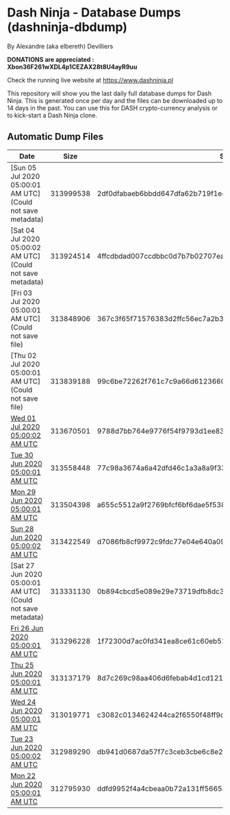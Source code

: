 # Dash Ninja - Database Dumps (dashninja-dbdump)
By Alexandre (aka elbereth) Devilliers

**DONATIONS are appreciated : Xbon36F261wXDL4p1CEZAX28t8U4ayR9uu**

Check the running live website at https://www.dashninja.pl

This repository will show you the last daily full database dumps for Dash Ninja. This is generated once per day and the files can be downloaded up to 14 days in the past.
You can use this for DASH crypto-currency analysis or to kick-start a Dash Ninja clone.


## Automatic Dump Files
| Date | Size | SHA256 |
|--|--|--|
| [Sun 05 Jul 2020 05:00:01 AM UTC](Could not save metadata) | 313999538 | 2df0dfabaeb6bbdd647dfa62b719f1e42dee6e145a55c2236f2377c4f42e4eef | 
| [Sat 04 Jul 2020 05:00:02 AM UTC](Could not save metadata) | 313924514 | 4ffcdbdad007ccdbbc0d7b7b02707ea5a850ae93fa047ce54ccea8c3135887b7 | 
| [Fri 03 Jul 2020 05:00:01 AM UTC](Could not save file) | 313848906 | 367c3f65f71576383d2ffc56ec7a2b300f852ac2a09d8423bab97f4a4df4faba | 
| [Thu 02 Jul 2020 05:00:01 AM UTC](Could not save file) | 313839188 | 99c6be72262f761c7c9a66d6123660156e81fe228250f82315740f165b486038 | 
| [Wed 01 Jul 2020 05:00:02 AM UTC](https://transfer.sh/tM9hW/dashninja-dbdump-20200701070002.tar.bz2) | 313670501 | 9788d7bb764e9776f54f9793d1ee833c85bde474cc0c0e39122c4adba5df38ca | 
| [Tue 30 Jun 2020 05:00:01 AM UTC](https://transfer.sh/3qdG8/dashninja-dbdump-20200630070001.tar.bz2) | 313558448 | 77c98a3674a6a42dfd46c1a3a8a9f330b2e9e03e6075f863dd8e5c4ffdada711 | 
| [Mon 29 Jun 2020 05:00:01 AM UTC](https://transfer.sh/QSh4W/dashninja-dbdump-20200629070001.tar.bz2) | 313504398 | a655c5512a9f2769bfcf6bf6dae5f53876561c2ed6b70278d4371826e9fcf339 | 
| [Sun 28 Jun 2020 05:00:02 AM UTC](https://transfer.sh/VOY9e/dashninja-dbdump-20200628070002.tar.bz2) | 313422549 | d7086fb8cf9972c9fdc77e04e640a098b9b9fd553f131ab6383016cfc783786d | 
| [Sat 27 Jun 2020 05:00:01 AM UTC](Could not save metadata) | 313331130 | 0b894cbcd5e089e29e73719dfb8dc33777731c13dc355b0b402aeb90e70ea155 | 
| [Fri 26 Jun 2020 05:00:01 AM UTC](https://transfer.sh/jP7Qo/dashninja-dbdump-20200626070001.tar.bz2) | 313296228 | 1f72300d7ac0fd341ea8ce61c60eb51a2862d7ccdb9531c8346fd57303166a54 | 
| [Thu 25 Jun 2020 05:00:01 AM UTC](https://transfer.sh/jG2J6/dashninja-dbdump-20200625070001.tar.bz2) | 313137179 | 8d7c269c98aa406d6febab4d1cd121534c39f1f98e7220f7c9b64cd34d708696 | 
| [Wed 24 Jun 2020 05:00:01 AM UTC](https://transfer.sh/6W0si/dashninja-dbdump-20200624070001.tar.bz2) | 313019771 | c3082c0134624244ca2f6550f48ff9d9945d7d96809ea9340bcd87ea897dd16a | 
| [Tue 23 Jun 2020 05:00:02 AM UTC](https://transfer.sh/JKULC/dashninja-dbdump-20200623070002.tar.bz2) | 312989290 | db941d0687da57f7c3ceb3cbe6c8e2ddaffeb613f2306eb44c4abc999a1d003f | 
| [Mon 22 Jun 2020 05:00:01 AM UTC](https://transfer.sh/yStJd/dashninja-dbdump-20200622070001.tar.bz2) | 312795930 | ddfd9952f4a4cbeaa0b72a131ff5665a5c4cd4aaf7d51f9894e0b7310c9eaf44 | 
